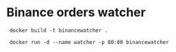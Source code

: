 # Binance orders watcher

```shell
 docker build -t binancewatcher .
 
 docker run -d --name watcher -p 80:80 binancewatcher 
```
